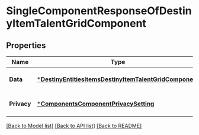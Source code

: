 # SingleComponentResponseOfDestinyItemTalentGridComponent

## Properties
Name | Type | Description | Notes
------------ | ------------- | ------------- | -------------
**Data** | [***DestinyEntitiesItemsDestinyItemTalentGridComponent**](Destiny.Entities.Items.DestinyItemTalentGridComponent.md) |  | [optional] [default to null]
**Privacy** | [***ComponentsComponentPrivacySetting**](Components.ComponentPrivacySetting.md) |  | [optional] [default to null]

[[Back to Model list]](../README.md#documentation-for-models) [[Back to API list]](../README.md#documentation-for-api-endpoints) [[Back to README]](../README.md)


